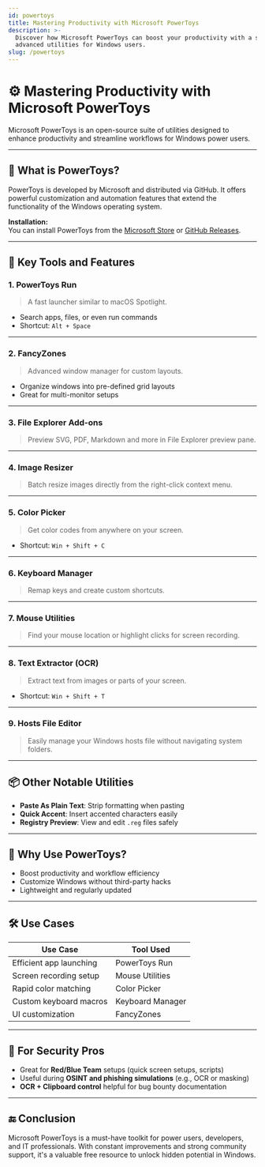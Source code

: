 ```yaml
---
id: powertoys
title: Mastering Productivity with Microsoft PowerToys
description: >-
  Discover how Microsoft PowerToys can boost your productivity with a suite of
  advanced utilities for Windows users.
slug: /powertoys
---
```


# ⚙️ Mastering Productivity with Microsoft PowerToys

Microsoft PowerToys is an open-source suite of utilities designed to enhance productivity and streamline workflows for Windows power users.

---

## 🚀 What is PowerToys?

PowerToys is developed by Microsoft and distributed via GitHub. It offers powerful customization and automation features that extend the functionality of the Windows operating system.

**Installation:**  
You can install PowerToys from the [Microsoft Store](https://apps.microsoft.com/store/detail/powertoys/XP89DCGQ3K6VLD) or [GitHub Releases](https://github.com/microsoft/PowerToys/releases).

---

## 🧰 Key Tools and Features

### 1. **PowerToys Run**
> A fast launcher similar to macOS Spotlight.

- Search apps, files, or even run commands
- Shortcut: `Alt + Space`

---

### 2. **FancyZones**
> Advanced window manager for custom layouts.

- Organize windows into pre-defined grid layouts
- Great for multi-monitor setups

---

### 3. **File Explorer Add-ons**
> Preview SVG, PDF, Markdown and more in File Explorer preview pane.

---

### 4. **Image Resizer**
> Batch resize images directly from the right-click context menu.

---

### 5. **Color Picker**
> Get color codes from anywhere on your screen.

- Shortcut: `Win + Shift + C`

---

### 6. **Keyboard Manager**
> Remap keys and create custom shortcuts.

---

### 7. **Mouse Utilities**
> Find your mouse location or highlight clicks for screen recording.

---

### 8. **Text Extractor (OCR)**
> Extract text from images or parts of your screen.

- Shortcut: `Win + Shift + T`

---

### 9. **Hosts File Editor**
> Easily manage your Windows hosts file without navigating system folders.

---

## 📦 Other Notable Utilities

- **Paste As Plain Text**: Strip formatting when pasting
- **Quick Accent**: Insert accented characters easily
- **Registry Preview**: View and edit `.reg` files safely

---

## 🎯 Why Use PowerToys?

- Boost productivity and workflow efficiency
- Customize Windows without third-party hacks
- Lightweight and regularly updated

---

## 🛠️ Use Cases

| Use Case               | Tool Used         |
|------------------------|------------------|
| Efficient app launching| PowerToys Run     |
| Screen recording setup | Mouse Utilities   |
| Rapid color matching   | Color Picker      |
| Custom keyboard macros | Keyboard Manager  |
| UI customization       | FancyZones        |

---

## 🧪 For Security Pros

- Great for **Red/Blue Team** setups (quick screen setups, scripts)
- Useful during **OSINT and phishing simulations** (e.g., OCR or masking)
- **OCR + Clipboard control** helpful for bug bounty documentation

---

## 🔚 Conclusion

Microsoft PowerToys is a must-have toolkit for power users, developers, and IT professionals. With constant improvements and strong community support, it's a valuable free resource to unlock hidden potential in Windows.


